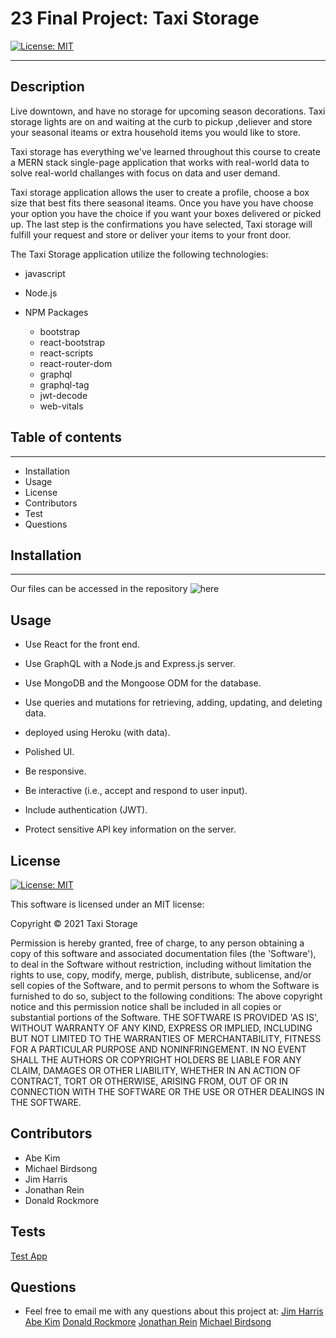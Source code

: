 # 23 Final Project: Taxi Storage

[![License: MIT](https://img.shields.io/badge/License-MIT-yellow.svg)](https://opensource.org/licenses/MIT)

***

## Description

Live downtown, and have no storage for upcoming season decorations. Taxi storage lights are on and waiting at the curb to pickup ,deliever and store your seasonal iteams or extra household items you would like to store.

Taxi storage has everything we've learned throughout this course to create a MERN stack single-page application that works with real-world data to solve real-world challanges with focus on data and user demand.

Taxi storage application allows the user to create a profile, choose a box size that best fits there seasonal iteams. Once you have you have choose your option you have the choice if you want your boxes delivered or picked up. The last step is the confirmations you have selected, Taxi storage will fulfill your request and store or deliver your items to your front door.

The Taxi Storage application utilize the following technologies:

- javascript
- Node.js

- NPM Packages
  - bootstrap
  - react-bootstrap
  - react-scripts
  - react-router-dom
  - graphql
  - graphql-tag
  - jwt-decode
  - web-vitals

## Table of contents

***

- Installation
- Usage
- License
- Contributors
- Test
- Questions

## Installation

***
Our files can be accessed in the repository ![here](https://github.com/DRockmore89/Taxi_storage.git "REPO")

## Usage

- Use React for the front end.

- Use GraphQL with a Node.js and Express.js server.

- Use MongoDB and the Mongoose ODM for the database.

- Use queries and mutations for retrieving, adding, updating, and deleting data.

- deployed using Heroku (with data).

- Polished UI.

- Be responsive.

- Be interactive (i.e., accept and respond to user input).

- Include authentication (JWT).

- Protect sensitive API key information on the server.

## License

[![License: MIT](https://img.shields.io/badge/License-MIT-yellow.svg)](https://opensource.org/licenses/MIT)

This software is licensed under an MIT license:

Copyright © 2021 Taxi Storage

Permission is hereby granted, free of charge, to any person obtaining a copy of this software and associated documentation files (the 'Software'), to deal in the Software without restriction, including without limitation the rights to use, copy, modify, merge, publish, distribute, sublicense, and/or sell copies of the Software, and to permit persons to whom the Software is furnished to do so, subject to the following conditions:
The above copyright notice and this permission notice shall be included in all copies or substantial portions of the Software.
THE SOFTWARE IS PROVIDED 'AS IS', WITHOUT WARRANTY OF ANY KIND, EXPRESS OR IMPLIED, INCLUDING BUT NOT LIMITED TO THE WARRANTIES OF MERCHANTABILITY, FITNESS FOR A PARTICULAR PURPOSE AND NONINFRINGEMENT. IN NO EVENT SHALL THE AUTHORS OR COPYRIGHT HOLDERS BE LIABLE FOR ANY CLAIM, DAMAGES OR OTHER LIABILITY, WHETHER IN AN ACTION OF CONTRACT, TORT OR OTHERWISE, ARISING FROM, OUT OF OR IN CONNECTION WITH THE SOFTWARE OR THE USE OR OTHER DEALINGS IN THE SOFTWARE.

## Contributors

- Abe Kim
- Michael Birdsong
- Jim Harris
- Jonathan Rein
- Donald Rockmore

## Tests

[Test App](https://taxi-storage.herokuapp.com/)

## Questions

- Feel free to email me with any questions about this project at:
[Jim Harris](mailto:arcangyl@gmail.com)
[Abe Kim](mailto:Kimsabraham@gmail.com)
[Donald Rockmore](mailto:donaldrockmore@yahoo.com)
[Jonathan Rein](mailto:jrein1296@gmail.com)
[Michael Birdsong](mailto:mikebird2414@yahoo.com)
